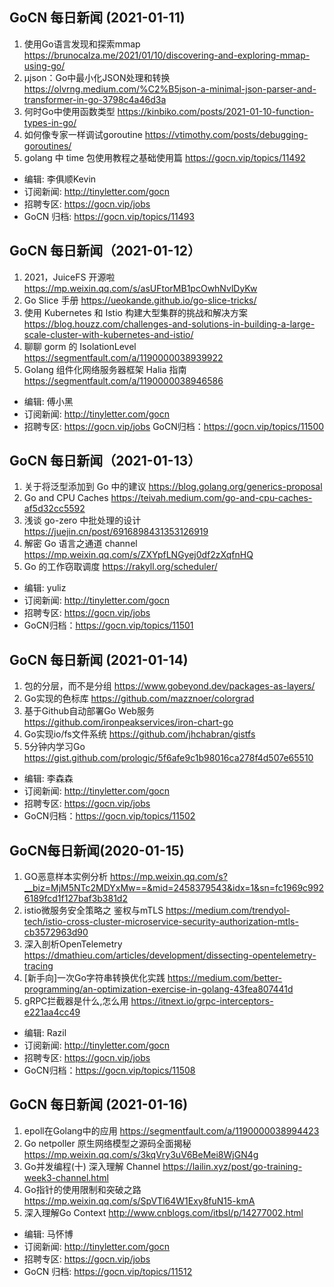 ## GoCN 每日新闻 (2021-01-11)

1. 使用Go语言发现和探索mmap https://brunocalza.me/2021/01/10/discovering-and-exploring-mmap-using-go/
2. µjson：Go中最小化JSON处理和转换 https://olvrng.medium.com/%C2%B5json-a-minimal-json-parser-and-transformer-in-go-3798c4a46d3a
3. 何时Go中使用函数类型 https://kinbiko.com/posts/2021-01-10-function-types-in-go/
4. 如何像专家一样调试goroutine https://vtimothy.com/posts/debugging-goroutines/
5. golang 中 time 包使用教程之基础使用篇 https://gocn.vip/topics/11492

* 编辑: 李俱顺Kevin
* 订阅新闻: http://tinyletter.com/gocn
* 招聘专区: https://gocn.vip/jobs
* GoCN 归档: https://gocn.vip/topics/11493

## GoCN 每日新闻（2021-01-12）

1. 2021，JuiceFS 开源啦 https://mp.weixin.qq.com/s/asUFtorMB1pcOwhNvlDyKw
2. Go Slice 手册 https://ueokande.github.io/go-slice-tricks/
3. 使用 Kubernetes 和 Istio 构建大型集群的挑战和解决方案 https://blog.houzz.com/challenges-and-solutions-in-building-a-large-scale-cluster-with-kubernetes-and-istio/
4. 聊聊 gorm 的 IsolationLevel https://segmentfault.com/a/1190000038939922
5. Golang 组件化网络服务器框架 Halia 指南 https://segmentfault.com/a/1190000038946586

* 编辑: 傅小黑
* 订阅新闻: http://tinyletter.com/gocn
* 招聘专区: https://gocn.vip/jobs
GoCN归档：https://gocn.vip/topics/11500

## GoCN 每日新闻（2021-01-13）

1. 关于将泛型添加到 Go 中的建议 https://blog.golang.org/generics-proposal
2. Go and CPU Caches https://teivah.medium.com/go-and-cpu-caches-af5d32cc5592
3. 浅谈 go-zero 中批处理的设计 https://juejin.cn/post/6916898431353126919
4. 解密 Go 语言之通道 channel https://mp.weixin.qq.com/s/ZXYpfLNGyej0df2zXqfnHQ
5. Go 的工作窃取调度 https://rakyll.org/scheduler/

* 编辑: yuliz
* 订阅新闻: http://tinyletter.com/gocn
* 招聘专区: https://gocn.vip/jobs
* GoCN归档：https://gocn.vip/topics/11501


## GoCN 每日新闻 (2021-01-14)

1. 包的分层，而不是分组 https://www.gobeyond.dev/packages-as-layers/
2. Go实现的色标库 https://github.com/mazznoer/colorgrad
3. 基于Github自动部署Go Web服务 https://github.com/ironpeakservices/iron-chart-go
4. Go实现io/fs文件系统 https://github.com/jhchabran/gistfs
5. 5分钟内学习Go https://gist.github.com/prologic/5f6afe9c1b98016ca278f4d507e65510

* 编辑: 李森森
* 订阅新闻: http://tinyletter.com/gocn
* 招聘专区: https://gocn.vip/jobs
* GoCN归档：https://gocn.vip/topics/11502

## GoCN每日新闻(2020-01-15)

1. GO恶意样本实例分析 https://mp.weixin.qq.com/s?__biz=MjM5NTc2MDYxMw==&mid=2458379543&idx=1&sn=fc1969c9926189fcd1f127baf3b381d2
2. istio微服务安全策略之 鉴权与mTLS https://medium.com/trendyol-tech/istio-cross-cluster-microservice-security-authorization-mtls-cb3572963d90
3. 深入剖析OpenTelemetry https://dmathieu.com/articles/development/dissecting-opentelemetry-tracing
4. [新手向]一次Go字符串转换优化实践 https://medium.com/better-programming/an-optimization-exercise-in-golang-43fea807441d
5. gRPC拦截器是什么,怎么用 https://itnext.io/grpc-interceptors-e221aa4cc49

* 编辑: Razil
* 订阅新闻: http://tinyletter.com/gocn
* 招聘专区: https://gocn.vip/jobs
* GoCN归档：https://gocn.vip/topics/11508

## GoCN 每日新闻 (2021-01-16)

1. epoll在Golang中的应用 https://segmentfault.com/a/1190000038994423
2. Go netpoller 原生网络模型之源码全面揭秘 https://mp.weixin.qq.com/s/3kqVry3uV6BeMei8WjGN4g
3. Go并发编程(十) 深入理解 Channel https://lailin.xyz/post/go-training-week3-channel.html
4. Go指针的使用限制和突破之路 https://mp.weixin.qq.com/s/SpVTl64W1Exy8fuN15-kmA
5. 深入理解Go Context http://www.cnblogs.com/itbsl/p/14277002.html

* 编辑: 马怀博
* 订阅新闻: http://tinyletter.com/gocn
* 招聘专区: https://gocn.vip/jobs
* GoCN 归档: https://gocn.vip/topics/11512
